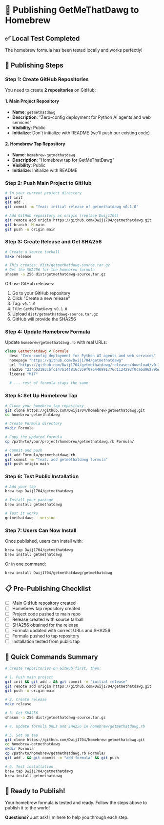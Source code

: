 # 🍺 Publishing GetMeThatDawg to Homebrew

## ✅ Local Test Completed
The homebrew formula has been tested locally and works perfectly!

## 🚀 Publishing Steps

### Step 1: Create GitHub Repositories

You need to create **2 repositories** on GitHub:

#### 1. Main Project Repository
- **Name**: `getmethatdawg`
- **Description**: "Zero-config deployment for Python AI agents and web services"
- **Visibility**: Public
- **Initialize**: Don't initialize with README (we'll push our existing code)

#### 2. Homebrew Tap Repository  
- **Name**: `homebrew-getmethatdawg`
- **Description**: "Homebrew tap for GetMeThatDawg"
- **Visibility**: Public
- **Initialize**: Initialize with README

### Step 2: Push Main Project to GitHub

```bash
# In your current project directory
git init
git add .
git commit -m "feat: initial release of getmethatdawg v0.1.0"

# Add GitHub repository as origin (replace Dwij1704)
git remote add origin https://github.com/Dwij1704/getmethatdawg.git
git branch -M main
git push -u origin main
```

### Step 3: Create Release and Get SHA256

```bash
# Create a source tarball
make release

# This creates: dist/getmethatdawg-source.tar.gz
# Get the SHA256 for the homebrew formula
shasum -a 256 dist/getmethatdawg-source.tar.gz
```

OR use GitHub releases:
1. Go to your GitHub repository
2. Click "Create a new release"
3. Tag: `v0.1.0`
4. Title: `GetMeThatDawg v0.1.0`
5. Upload `dist/getmethatdawg-source.tar.gz`
6. GitHub will provide the SHA256

### Step 4: Update Homebrew Formula

Update `homebrew/getmethatdawg.rb` with real URLs:

```ruby
class Getmethatdawg < Formula
  desc "Zero-config deployment for Python AI agents and web services"
  homepage "https://github.com/Dwij1704/getmethatdawg"
  url "https://github.com/Dwij1704/getmethatdawg/releases/download/v0.1.0/getmethatdawg-source.tar.gz"
  sha256 "234b52193cbfc147b14f816c559f076440991776d1124293f0ca6d962795de62"
  license "MIT"
  
  # ... rest of formula stays the same
```

### Step 5: Set Up Homebrew Tap

```bash
# Clone your homebrew tap repository
git clone https://github.com/Dwij1704/homebrew-getmethatdawg.git
cd homebrew-getmethatdawg

# Create Formula directory
mkdir Formula

# Copy the updated formula
cp /path/to/your/project/homebrew/getmethatdawg.rb Formula/

# Commit and push
git add Formula/getmethatdawg.rb
git commit -m "feat: add getmethatdawg formula"
git push origin main
```

### Step 6: Test Public Installation

```bash
# Add your tap
brew tap Dwij1704/getmethatdawg

# Install your package
brew install getmethatdawg

# Test it works
getmethatdawg --version
```

### Step 7: Users Can Now Install

Once published, users can install with:

```bash
brew tap Dwij1704/getmethatdawg
brew install getmethatdawg
```

Or in one command:
```bash
brew install Dwij1704/getmethatdawg/getmethatdawg
```

## 📋 Pre-Publishing Checklist

- [ ] Main GitHub repository created
- [ ] Homebrew tap repository created  
- [ ] Project code pushed to main repo
- [ ] Release created with source tarball
- [ ] SHA256 obtained for the release
- [ ] Formula updated with correct URLs and SHA256
- [ ] Formula pushed to tap repository
- [ ] Installation tested from public tap

## 🎯 Quick Commands Summary

```bash
# Create repositories on GitHub first, then:

# 1. Push main project
git init && git add . && git commit -m "initial release"
git remote add origin https://github.com/Dwij1704/getmethatdawg.git
git push -u origin main

# 2. Create release
make release

# 3. Get SHA256  
shasum -a 256 dist/getmethatdawg-source.tar.gz

# 4. Update formula URLs and SHA256 in homebrew/getmethatdawg.rb

# 5. Set up tap
git clone https://github.com/Dwij1704/homebrew-getmethatdawg.git
cd homebrew-getmethatdawg
mkdir Formula
cp /path/to/homebrew/getmethatdawg.rb Formula/
git add . && git commit -m "add formula" && git push

# 6. Test installation
brew tap Dwij1704/getmethatdawg
brew install getmethatdawg
```

## 🚀 Ready to Publish!

Your homebrew formula is tested and ready. Follow the steps above to publish it to the world!

**Questions?** Just ask! I'm here to help you through each step. 